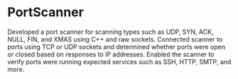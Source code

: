 # PortScanner
Developed a port scanner for scanning types such as UDP, SYN, ACK, NULL, FIN, and XMAS using C++ and raw sockets. 
Connected scanner to ports using TCP or UDP sockets and determined whether ports were open or closed based on responses to IP addresses.
Enabled the scanner to verify ports were running expected services such as SSH, HTTP, SMTP, and more.
